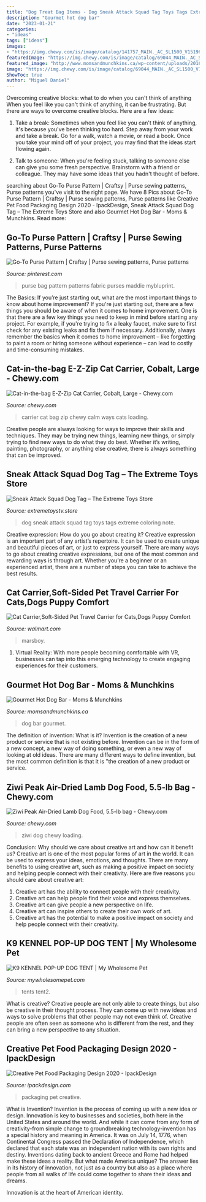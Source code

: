 ```yaml
---
title: "Dog Treat Bag Items - Dog Sneak Attack Squad Tag Toys Tags Extreme Coloring Note"
description: "Gourmet hot dog bar"
date: "2023-01-21"
categories:
- "ideas"
tags: ["ideas"]
images:
- "https://img.chewy.com/is/image/catalog/141757_MAIN._AC_SL1500_V1519670189_.jpg"
featuredImage: "https://img.chewy.com/is/image/catalog/69044_MAIN._AC_SL1500_V1535749335_.jpg"
featured_image: "http://www.momsandmunchkins.ca/wp-content/uploads/2016/08/gourmet-hot-dog-bar-4m.jpg"
image: "https://img.chewy.com/is/image/catalog/69044_MAIN._AC_SL1500_V1535749335_.jpg"
ShowToc: true
author: "Miguel Daniel"
---
```



Overcoming creative blocks: what to do when you can't think of anything
When you feel like you can't think of anything, it can be frustrating. But there are ways to overcome creative blocks. Here are a few ideas: 
1. Take a break: Sometimes when you feel like you can't think of anything, it's because you've been thinking too hard. Step away from your work and take a break. Go for a walk, watch a movie, or read a book. Once you take your mind off of your project, you may find that the ideas start flowing again.

2. Talk to someone: When you're feeling stuck, talking to someone else can give you some fresh perspective. Brainstorm with a friend or colleague. They may have some ideas that you hadn't thought of before.


	

		
searching about Go-To Purse Pattern | Craftsy | Purse sewing patterns, Purse patterns you've visit to the right page. We have 8 Pics about Go-To Purse Pattern | Craftsy | Purse sewing patterns, Purse patterns like Creative Pet Food Packaging Design 2020 - IpackDesign, Sneak Attack Squad Dog Tag – The Extreme Toys Store and also Gourmet Hot Dog Bar - Moms &amp; Munchkins. Read more:
		
    
## Go-To Purse Pattern | Craftsy | Purse Sewing Patterns, Purse Patterns

<img loading=lazy src="https://i.pinimg.com/736x/22/3a/2a/223a2ab78214bf404b7a5c6491fccc5a.jpg" onerror="this.onerror=null;this.src='https://tse1.mm.bing.net/th?id=OIP.FlPO5S4JFtd4_uh8CxRyCwC8FL&amp;pid=15.1';" alt="Go-To Purse Pattern | Craftsy | Purse sewing patterns, Purse patterns">

_Source: pinterest.com_

>purse bag pattern patterns fabric purses maddie mybluprint. 

	

The Basics: If you’re just starting out, what are the most important things to know about home improvement?
If you're just starting out, there are a few things you should be aware of when it comes to home improvement. One is that there are a few key things you need to keep in mind before starting any project. For example, if you're trying to fix a leaky faucet, make sure to first check for any existing leaks and fix them if necessary. Additionally, always remember the basics when it comes to home improvement – like forgetting to paint a room or hiring someone without experience – can lead to costly and time-consuming mistakes.

    
## Cat-in-the-bag E-Z-Zip Cat Carrier, Cobalt, Large - Chewy.com

<img loading=lazy src="https://img.chewy.com/is/image/catalog/141757_MAIN._AC_SL1500_V1519670189_.jpg" onerror="this.onerror=null;this.src='https://tse2.mm.bing.net/th?id=OIP.H42-pejql0j7ukhUTt5WfQHaHa&amp;pid=15.1';" alt="Cat-in-the-bag E-Z-Zip Cat Carrier, Cobalt, Large - Chewy.com">

_Source: chewy.com_

>carrier cat bag zip chewy calm ways cats loading. 

	

Creative people are always looking for ways to improve their skills and techniques. They may be trying new things, learning new things, or simply trying to find new ways to do what they do best. Whether it’s writing, painting, photography, or anything else creative, there is always something that can be improved.

    
## Sneak Attack Squad Dog Tag – The Extreme Toys Store

<img loading=lazy src="http://cdn.shopify.com/s/files/1/2513/1622/products/dog_tag_image_grande.png?v=1541488271" onerror="this.onerror=null;this.src='https://tse3.mm.bing.net/th?id=OIP.igLqOn6QRHn9OH5CdA-DwQHaII&amp;pid=15.1';" alt="Sneak Attack Squad Dog Tag – The Extreme Toys Store">

_Source: extremetoystv.store_

>dog sneak attack squad tag toys tags extreme coloring note. 

	

Creative expression: How do you go about creating it?
Creative expression is an important part of any artist’s repertoire. It can be used to create unique and beautiful pieces of art, or just to express yourself. There are many ways to go about creating creative expressions, but one of the most common and rewarding ways is through art. Whether you’re a beginner or an experienced artist, there are a number of steps you can take to achieve the best results.

    
## Cat Carrier,Soft-Sided Pet Travel Carrier For Cats,Dogs Puppy Comfort

<img loading=lazy src="https://i5.walmartimages.com/asr/1ccefdfe-fa61-49c3-bcbc-9d79117e25be_1.cfc0ece9ae6e537f53f2be4e0646ecb9.jpeg" onerror="this.onerror=null;this.src='https://tse2.mm.bing.net/th?id=OIP.NVDsw4VRBQ3jThQKFQM_DAHaHa&amp;pid=15.1';" alt="Cat Carrier,Soft-Sided Pet Travel Carrier for Cats,Dogs Puppy Comfort">

_Source: walmart.com_

>marsboy. 

	

1. Virtual Reality: With more people becoming comfortable with VR, businesses can tap into this emerging technology to create engaging experiences for their customers.

    
## Gourmet Hot Dog Bar - Moms &amp; Munchkins

<img loading=lazy src="http://www.momsandmunchkins.ca/wp-content/uploads/2016/08/gourmet-hot-dog-bar-4m.jpg" onerror="this.onerror=null;this.src='https://tse3.mm.bing.net/th?id=OIP._SqZcOyZb2T-AWM2_5hqVwHaLH&amp;pid=15.1';" alt="Gourmet Hot Dog Bar - Moms &amp; Munchkins">

_Source: momsandmunchkins.ca_

>dog bar gourmet. 

	

The definition of invention: What is it?
Invention is the creation of a new product or service that is not existing before. Invention can be in the form of a new concept, a new way of doing something, or even a new way of looking at old ideas. There are many different ways to define invention, but the most common definition is that it is "the creation of a new product or service.

    
## Ziwi Peak Air-Dried Lamb Dog Food, 5.5-lb Bag - Chewy.com

<img loading=lazy src="https://img.chewy.com/is/image/catalog/69044_MAIN._AC_SL1500_V1535749335_.jpg" onerror="this.onerror=null;this.src='https://tse1.mm.bing.net/th?id=OIP.rDVjrLtPPdBmt6wNKOCwswHaK_&amp;pid=15.1';" alt="Ziwi Peak Air-Dried Lamb Dog Food, 5.5-lb bag - Chewy.com">

_Source: chewy.com_

>ziwi dog chewy loading. 

	

Conclusion: Why should we care about creative art and how can it benefit us?
Creative art is one of the most popular forms of art in the world. It can be used to express your ideas, emotions, and thoughts. There are many benefits to using creative art, such as making a positive impact on society and helping people connect with their creativity. Here are five reasons you should care about creative art: 
1) Creative art has the ability to connect people with their creativity.
2) Creative art can help people find their voice and express themselves.
3) Creative art can give people a new perspective on life.
4) Creative art can inspire others to create their own work of art.
5) Creative art has the potential to make a positive impact on society and help people connect with their creativity.

    
## K9 KENNEL POP-UP DOG TENT | My Wholesome Pet

<img loading=lazy src="https://mywholesomepet.com/wp-content/uploads/2020/03/tent2-scaled.jpg" onerror="this.onerror=null;this.src='https://tse1.mm.bing.net/th?id=OIP.cAG98ZIIkCMrhY9dShw06AHaJ4&amp;pid=15.1';" alt="K9 KENNEL POP-UP DOG TENT | My Wholesome Pet">

_Source: mywholesomepet.com_

>tents tent2. 

	

What is creative?
Creative people are not only able to create things, but also be creative in their thought process. They can come up with new ideas and ways to solve problems that other people may not even think of. Creative people are often seen as someone who is different from the rest, and they can bring a new perspective to any situation.

    
## Creative Pet Food Packaging Design 2020 - IpackDesign

<img loading=lazy src="https://www.ipackdesign.com/wp-content/uploads/2020/08/healthy-pet-food-packaging.jpg" onerror="this.onerror=null;this.src='https://tse1.mm.bing.net/th?id=OIP._wotCrBB13o6zLVdtrFoCQHaHa&amp;pid=15.1';" alt="Creative Pet Food Packaging Design 2020 - IpackDesign">

_Source: ipackdesign.com_

>packaging pet creative. 

	

What is Invention?
Invention is the process of coming up with a new idea or design. Innovation is key to businesses and societies, both here in the United States and around the world. And while it can come from any form of creativity-from simple change to groundbreaking technology-invention has a special history and meaning in America.
It was on July 14, 1776, when Continental Congress passed the Declaration of Independence, which declared that each state was an independent nation with its own rights and destiny. Inventions dating back to ancient Greece and Rome had helped make these ideas a reality. But what made America unique? The answer lies in its history of innovation, not just as a country but also as a place where people from all walks of life could come together to share their ideas and dreams.

Innovation is at the heart of American identity.

